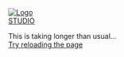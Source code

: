 
<!DOCTYPE html>
<html dir="ltr">
<head>
<meta http-equiv="Content-Type" content="text/html; charset=UTF-8">
<title>Code.org</title>
<!--[if !IE]><!--> 
<script type="text/javascript">window.NREUM||(NREUM={});NREUM.info={"beacon":"bam.nr-data.net","errorBeacon":"bam.nr-data.net","licenseKey":"10f957f1ae","applicationID":"3787364","transactionName":"IV8LTUAOWVwER0lcVBRVCWZBDkBCAlAVH0IKXxI=","queueTime":0,"applicationTime":45,"agent":""}</script>
<script type="text/javascript">(window.NREUM||(NREUM={})).loader_config={xpid:"UQYGVVBQGwAHXFZRAQU="};window.NREUM||(NREUM={}),__nr_require=function(t,e,n){function r(n){if(!e[n]){var o=e[n]={exports:{}};t[n][0].call(o.exports,function(e){var o=t[n][1][e];return r(o||e)},o,o.exports)}return e[n].exports}if("function"==typeof __nr_require)return __nr_require;for(var o=0;o<n.length;o++)r(n[o]);return r}({1:[function(t,e,n){function r(t){try{s.console&&console.log(t)}catch(e){}}var o,i=t("ee"),a=t(15),s={};try{o=localStorage.getItem("__nr_flags").split(","),console&&"function"==typeof console.log&&(s.console=!0,o.indexOf("dev")!==-1&&(s.dev=!0),o.indexOf("nr_dev")!==-1&&(s.nrDev=!0))}catch(c){}s.nrDev&&i.on("internal-error",function(t){r(t.stack)}),s.dev&&i.on("fn-err",function(t,e,n){r(n.stack)}),s.dev&&(r("NR AGENT IN DEVELOPMENT MODE"),r("flags: "+a(s,function(t,e){return t}).join(", ")))},{}],2:[function(t,e,n){function r(t,e,n,r,o){try{d?d-=1:i("err",[o||new UncaughtException(t,e,n)])}catch(s){try{i("ierr",[s,(new Date).getTime(),!0])}catch(c){}}return"function"==typeof f&&f.apply(this,a(arguments))}function UncaughtException(t,e,n){this.message=t||"Uncaught error with no additional information",this.sourceURL=e,this.line=n}function o(t){i("err",[t,(new Date).getTime()])}var i=t("handle"),a=t(16),s=t("ee"),c=t("loader"),f=window.onerror,u=!1,d=0;c.features.err=!0,t(1),window.onerror=r;try{throw new Error}catch(l){"stack"in l&&(t(8),t(7),"addEventListener"in window&&t(5),c.xhrWrappable&&t(9),u=!0)}s.on("fn-start",function(t,e,n){u&&(d+=1)}),s.on("fn-err",function(t,e,n){u&&(this.thrown=!0,o(n))}),s.on("fn-end",function(){u&&!this.thrown&&d>0&&(d-=1)}),s.on("internal-error",function(t){i("ierr",[t,(new Date).getTime(),!0])})},{}],3:[function(t,e,n){t("loader").features.ins=!0},{}],4:[function(t,e,n){function r(t){}if(window.performance&&window.performance.timing&&window.performance.getEntriesByType){var o=t("ee"),i=t("handle"),a=t(8),s=t(7),c="learResourceTimings",f="addEventListener",u="resourcetimingbufferfull",d="bstResource",l="resource",p="-start",h="-end",m="fn"+p,w="fn"+h,v="bstTimer",y="pushState";t("loader").features.stn=!0,t(6);var g=NREUM.o.EV;o.on(m,function(t,e){var n=t[0];n instanceof g&&(this.bstStart=Date.now())}),o.on(w,function(t,e){var n=t[0];n instanceof g&&i("bst",[n,e,this.bstStart,Date.now()])}),a.on(m,function(t,e,n){this.bstStart=Date.now(),this.bstType=n}),a.on(w,function(t,e){i(v,[e,this.bstStart,Date.now(),this.bstType])}),s.on(m,function(){this.bstStart=Date.now()}),s.on(w,function(t,e){i(v,[e,this.bstStart,Date.now(),"requestAnimationFrame"])}),o.on(y+p,function(t){this.time=Date.now(),this.startPath=location.pathname+location.hash}),o.on(y+h,function(t){i("bstHist",[location.pathname+location.hash,this.startPath,this.time])}),f in window.performance&&(window.performance["c"+c]?window.performance[f](u,function(t){i(d,[window.performance.getEntriesByType(l)]),window.performance["c"+c]()},!1):window.performance[f]("webkit"+u,function(t){i(d,[window.performance.getEntriesByType(l)]),window.performance["webkitC"+c]()},!1)),document[f]("scroll",r,!1),document[f]("keypress",r,!1),document[f]("click",r,!1)}},{}],5:[function(t,e,n){function r(t){for(var e=t;e&&!e.hasOwnProperty(u);)e=Object.getPrototypeOf(e);e&&o(e)}function o(t){s.inPlace(t,[u,d],"-",i)}function i(t,e){return t[1]}var a=t("ee").get("events"),s=t(17)(a),c=t("gos"),f=XMLHttpRequest,u="addEventListener",d="removeEventListener";e.exports=a,"getPrototypeOf"in Object?(r(document),r(window),r(f.prototype)):f.prototype.hasOwnProperty(u)&&(o(window),o(f.prototype)),a.on(u+"-start",function(t,e){if(t[1]){var n=t[1];if("function"==typeof n){var r=c(n,"nr@wrapped",function(){return s(n,"fn-",null,n.name||"anonymous")});this.wrapped=t[1]=r}else"function"==typeof n.handleEvent&&s.inPlace(n,["handleEvent"],"fn-")}}),a.on(d+"-start",function(t){var e=this.wrapped;e&&(t[1]=e)})},{}],6:[function(t,e,n){var r=t("ee").get("history"),o=t(17)(r);e.exports=r,o.inPlace(window.history,["pushState","replaceState"],"-")},{}],7:[function(t,e,n){var r=t("ee").get("raf"),o=t(17)(r),i="equestAnimationFrame";e.exports=r,o.inPlace(window,["r"+i,"mozR"+i,"webkitR"+i,"msR"+i],"raf-"),r.on("raf-start",function(t){t[0]=o(t[0],"fn-")})},{}],8:[function(t,e,n){function r(t,e,n){t[0]=a(t[0],"fn-",null,n)}function o(t,e,n){this.method=n,this.timerDuration="number"==typeof t[1]?t[1]:0,t[0]=a(t[0],"fn-",this,n)}var i=t("ee").get("timer"),a=t(17)(i),s="setTimeout",c="setInterval",f="clearTimeout",u="-start",d="-";e.exports=i,a.inPlace(window,[s,"setImmediate"],s+d),a.inPlace(window,[c],c+d),a.inPlace(window,[f,"clearImmediate"],f+d),i.on(c+u,r),i.on(s+u,o)},{}],9:[function(t,e,n){function r(t,e){d.inPlace(e,["onreadystatechange"],"fn-",s)}function o(){var t=this,e=u.context(t);t.readyState>3&&!e.resolved&&(e.resolved=!0,u.emit("xhr-resolved",[],t)),d.inPlace(t,w,"fn-",s)}function i(t){v.push(t),h&&(g=-g,b.data=g)}function a(){for(var t=0;t<v.length;t++)r([],v[t]);v.length&&(v=[])}function s(t,e){return e}function c(t,e){for(var n in t)e[n]=t[n];return e}t(5);var f=t("ee"),u=f.get("xhr"),d=t(17)(u),l=NREUM.o,p=l.XHR,h=l.MO,m="readystatechange",w=["onload","onerror","onabort","onloadstart","onloadend","onprogress","ontimeout"],v=[];e.exports=u;var y=window.XMLHttpRequest=function(t){var e=new p(t);try{u.emit("new-xhr",[e],e),e.addEventListener(m,o,!1)}catch(n){try{u.emit("internal-error",[n])}catch(r){}}return e};if(c(p,y),y.prototype=p.prototype,d.inPlace(y.prototype,["open","send"],"-xhr-",s),u.on("send-xhr-start",function(t,e){r(t,e),i(e)}),u.on("open-xhr-start",r),h){var g=1,b=document.createTextNode(g);new h(a).observe(b,{characterData:!0})}else f.on("fn-end",function(t){t[0]&&t[0].type===m||a()})},{}],10:[function(t,e,n){function r(t){var e=this.params,n=this.metrics;if(!this.ended){this.ended=!0;for(var r=0;r<d;r++)t.removeEventListener(u[r],this.listener,!1);if(!e.aborted){if(n.duration=(new Date).getTime()-this.startTime,4===t.readyState){e.status=t.status;var i=o(t,this.lastSize);if(i&&(n.rxSize=i),this.sameOrigin){var a=t.getResponseHeader("X-NewRelic-App-Data");a&&(e.cat=a.split(", ").pop())}}else e.status=0;n.cbTime=this.cbTime,f.emit("xhr-done",[t],t),s("xhr",[e,n,this.startTime])}}}function o(t,e){var n=t.responseType;if("json"===n&&null!==e)return e;var r="arraybuffer"===n||"blob"===n||"json"===n?t.response:t.responseText;return h(r)}function i(t,e){var n=c(e),r=t.params;r.host=n.hostname+":"+n.port,r.pathname=n.pathname,t.sameOrigin=n.sameOrigin}var a=t("loader");if(a.xhrWrappable){var s=t("handle"),c=t(11),f=t("ee"),u=["load","error","abort","timeout"],d=u.length,l=t("id"),p=t(14),h=t(13),m=window.XMLHttpRequest;a.features.xhr=!0,t(9),f.on("new-xhr",function(t){var e=this;e.totalCbs=0,e.called=0,e.cbTime=0,e.end=r,e.ended=!1,e.xhrGuids={},e.lastSize=null,p&&(p>34||p<10)||window.opera||t.addEventListener("progress",function(t){e.lastSize=t.loaded},!1)}),f.on("open-xhr-start",function(t){this.params={method:t[0]},i(this,t[1]),this.metrics={}}),f.on("open-xhr-end",function(t,e){"loader_config"in NREUM&&"xpid"in NREUM.loader_config&&this.sameOrigin&&e.setRequestHeader("X-NewRelic-ID",NREUM.loader_config.xpid)}),f.on("send-xhr-start",function(t,e){var n=this.metrics,r=t[0],o=this;if(n&&r){var i=h(r);i&&(n.txSize=i)}this.startTime=(new Date).getTime(),this.listener=function(t){try{"abort"===t.type&&(o.params.aborted=!0),("load"!==t.type||o.called===o.totalCbs&&(o.onloadCalled||"function"!=typeof e.onload))&&o.end(e)}catch(n){try{f.emit("internal-error",[n])}catch(r){}}};for(var a=0;a<d;a++)e.addEventListener(u[a],this.listener,!1)}),f.on("xhr-cb-time",function(t,e,n){this.cbTime+=t,e?this.onloadCalled=!0:this.called+=1,this.called!==this.totalCbs||!this.onloadCalled&&"function"==typeof n.onload||this.end(n)}),f.on("xhr-load-added",function(t,e){var n=""+l(t)+!!e;this.xhrGuids&&!this.xhrGuids[n]&&(this.xhrGuids[n]=!0,this.totalCbs+=1)}),f.on("xhr-load-removed",function(t,e){var n=""+l(t)+!!e;this.xhrGuids&&this.xhrGuids[n]&&(delete this.xhrGuids[n],this.totalCbs-=1)}),f.on("addEventListener-end",function(t,e){e instanceof m&&"load"===t[0]&&f.emit("xhr-load-added",[t[1],t[2]],e)}),f.on("removeEventListener-end",function(t,e){e instanceof m&&"load"===t[0]&&f.emit("xhr-load-removed",[t[1],t[2]],e)}),f.on("fn-start",function(t,e,n){e instanceof m&&("onload"===n&&(this.onload=!0),("load"===(t[0]&&t[0].type)||this.onload)&&(this.xhrCbStart=(new Date).getTime()))}),f.on("fn-end",function(t,e){this.xhrCbStart&&f.emit("xhr-cb-time",[(new Date).getTime()-this.xhrCbStart,this.onload,e],e)})}},{}],11:[function(t,e,n){e.exports=function(t){var e=document.createElement("a"),n=window.location,r={};e.href=t,r.port=e.port;var o=e.href.split("://");!r.port&&o[1]&&(r.port=o[1].split("/")[0].split("@").pop().split(":")[1]),r.port&&"0"!==r.port||(r.port="https"===o[0]?"443":"80"),r.hostname=e.hostname||n.hostname,r.pathname=e.pathname,r.protocol=o[0],"/"!==r.pathname.charAt(0)&&(r.pathname="/"+r.pathname);var i=!e.protocol||":"===e.protocol||e.protocol===n.protocol,a=e.hostname===document.domain&&e.port===n.port;return r.sameOrigin=i&&(!e.hostname||a),r}},{}],12:[function(t,e,n){function r(){}function o(t,e,n){return function(){return i(t,[(new Date).getTime()].concat(s(arguments)),e?null:this,n),e?void 0:this}}var i=t("handle"),a=t(15),s=t(16),c=t("ee").get("tracer"),f=NREUM;"undefined"==typeof window.newrelic&&(newrelic=f);var u=["setPageViewName","setCustomAttribute","finished","addToTrace","inlineHit"],d="api-",l=d+"ixn-";a(u,function(t,e){f[e]=o(d+e,!0,"api")}),f.addPageAction=o(d+"addPageAction",!0),e.exports=newrelic,f.interaction=function(){return(new r).get()};var p=r.prototype={createTracer:function(t,e){var n={},r=this,o="function"==typeof e;return i(l+"tracer",[Date.now(),t,n],r),function(){if(c.emit((o?"":"no-")+"fn-start",[Date.now(),r,o],n),o)try{return e.apply(this,arguments)}finally{c.emit("fn-end",[Date.now()],n)}}}};a("setName,setAttribute,save,ignore,onEnd,getContext,end,get".split(","),function(t,e){p[e]=o(l+e)}),newrelic.noticeError=function(t){"string"==typeof t&&(t=new Error(t)),i("err",[t,(new Date).getTime()])}},{}],13:[function(t,e,n){e.exports=function(t){if("string"==typeof t&&t.length)return t.length;if("object"==typeof t){if("undefined"!=typeof ArrayBuffer&&t instanceof ArrayBuffer&&t.byteLength)return t.byteLength;if("undefined"!=typeof Blob&&t instanceof Blob&&t.size)return t.size;if(!("undefined"!=typeof FormData&&t instanceof FormData))try{return JSON.stringify(t).length}catch(e){return}}}},{}],14:[function(t,e,n){var r=0,o=navigator.userAgent.match(/Firefox[\/\s](\d+\.\d+)/);o&&(r=+o[1]),e.exports=r},{}],15:[function(t,e,n){function r(t,e){var n=[],r="",i=0;for(r in t)o.call(t,r)&&(n[i]=e(r,t[r]),i+=1);return n}var o=Object.prototype.hasOwnProperty;e.exports=r},{}],16:[function(t,e,n){function r(t,e,n){e||(e=0),"undefined"==typeof n&&(n=t?t.length:0);for(var r=-1,o=n-e||0,i=Array(o<0?0:o);++r<o;)i[r]=t[e+r];return i}e.exports=r},{}],17:[function(t,e,n){function r(t){return!(t&&"function"==typeof t&&t.apply&&!t[a])}var o=t("ee"),i=t(16),a="nr@original",s=Object.prototype.hasOwnProperty,c=!1;e.exports=function(t){function e(t,e,n,o){function nrWrapper(){var r,a,s,c;try{a=this,r=i(arguments),s="function"==typeof n?n(r,a):n||{}}catch(u){d([u,"",[r,a,o],s])}f(e+"start",[r,a,o],s);try{return c=t.apply(a,r)}catch(l){throw f(e+"err",[r,a,l],s),l}finally{f(e+"end",[r,a,c],s)}}return r(t)?t:(e||(e=""),nrWrapper[a]=t,u(t,nrWrapper),nrWrapper)}function n(t,n,o,i){o||(o="");var a,s,c,f="-"===o.charAt(0);for(c=0;c<n.length;c++)s=n[c],a=t[s],r(a)||(t[s]=e(a,f?s+o:o,i,s))}function f(e,n,r){if(!c){c=!0;try{t.emit(e,n,r)}catch(o){d([o,e,n,r])}c=!1}}function u(t,e){if(Object.defineProperty&&Object.keys)try{var n=Object.keys(t);return n.forEach(function(n){Object.defineProperty(e,n,{get:function(){return t[n]},set:function(e){return t[n]=e,e}})}),e}catch(r){d([r])}for(var o in t)s.call(t,o)&&(e[o]=t[o]);return e}function d(e){try{t.emit("internal-error",e)}catch(n){}}return t||(t=o),e.inPlace=n,e.flag=a,e}},{}],ee:[function(t,e,n){function r(){}function o(t){function e(t){return t&&t instanceof r?t:t?s(t,a,i):i()}function n(n,r,o){t&&t(n,r,o);for(var i=e(o),a=l(n),s=a.length,c=0;c<s;c++)a[c].apply(i,r);var u=f[w[n]];return u&&u.push([v,n,r,i]),i}function d(t,e){m[t]=l(t).concat(e)}function l(t){return m[t]||[]}function p(t){return u[t]=u[t]||o(n)}function h(t,e){c(t,function(t,n){e=e||"feature",w[n]=e,e in f||(f[e]=[])})}var m={},w={},v={on:d,emit:n,get:p,listeners:l,context:e,buffer:h};return v}function i(){return new r}var a="nr@context",s=t("gos"),c=t(15),f={},u={},d=e.exports=o();d.backlog=f},{}],gos:[function(t,e,n){function r(t,e,n){if(o.call(t,e))return t[e];var r=n();if(Object.defineProperty&&Object.keys)try{return Object.defineProperty(t,e,{value:r,writable:!0,enumerable:!1}),r}catch(i){}return t[e]=r,r}var o=Object.prototype.hasOwnProperty;e.exports=r},{}],handle:[function(t,e,n){function r(t,e,n,r){o.buffer([t],r),o.emit(t,e,n)}var o=t("ee").get("handle");e.exports=r,r.ee=o},{}],id:[function(t,e,n){function r(t){var e=typeof t;return!t||"object"!==e&&"function"!==e?-1:t===window?0:a(t,i,function(){return o++})}var o=1,i="nr@id",a=t("gos");e.exports=r},{}],loader:[function(t,e,n){function r(){if(!g++){var t=y.info=NREUM.info,e=u.getElementsByTagName("script")[0];if(t&&t.licenseKey&&t.applicationID&&e){c(w,function(e,n){t[e]||(t[e]=n)});var n="https"===m.split(":")[0]||t.sslForHttp;y.proto=n?"https://":"http://",s("mark",["onload",a()],null,"api");var r=u.createElement("script");r.src=y.proto+t.agent,e.parentNode.insertBefore(r,e)}}}function o(){"complete"===u.readyState&&i()}function i(){s("mark",["domContent",a()],null,"api")}function a(){return(new Date).getTime()}var s=t("handle"),c=t(15),f=window,u=f.document,d="addEventListener",l="attachEvent",p=f.XMLHttpRequest,h=p&&p.prototype;NREUM.o={ST:setTimeout,CT:clearTimeout,XHR:p,REQ:f.Request,EV:f.Event,PR:f.Promise,MO:f.MutationObserver},t(12);var m=""+location,w={beacon:"bam.nr-data.net",errorBeacon:"bam.nr-data.net",agent:"js-agent.newrelic.com/nr-963.min.js"},v=p&&h&&h[d]&&!/CriOS/.test(navigator.userAgent),y=e.exports={offset:a(),origin:m,features:{},xhrWrappable:v};u[d]?(u[d]("DOMContentLoaded",i,!1),f[d]("load",r,!1)):(u[l]("onreadystatechange",o),f[l]("onload",r)),s("mark",["firstbyte",a()],null,"api");var g=0},{}]},{},["loader",2,10,4,3]);</script> <!--<![endif]-->
<meta name="viewport" content="minimal-ui">
<!--[if IE 9]>
<meta content='IE=Edge' http-equiv='X-UA-Compatible'><!--[if !IE]><!--> 
<script type="text/javascript">window.NREUM||(NREUM={});NREUM.info={"beacon":"bam.nr-data.net","errorBeacon":"bam.nr-data.net","licenseKey":"10f957f1ae","applicationID":"3787364","transactionName":"IV8LTUAOWVwER0lcVBRVCWZBDkBCAlAVH0IKXxI=","queueTime":0,"applicationTime":45,"agent":""}</script>
<script type="text/javascript">(window.NREUM||(NREUM={})).loader_config={xpid:"UQYGVVBQGwAHXFZRAQU="};window.NREUM||(NREUM={}),__nr_require=function(t,e,n){function r(n){if(!e[n]){var o=e[n]={exports:{}};t[n][0].call(o.exports,function(e){var o=t[n][1][e];return r(o||e)},o,o.exports)}return e[n].exports}if("function"==typeof __nr_require)return __nr_require;for(var o=0;o<n.length;o++)r(n[o]);return r}({1:[function(t,e,n){function r(t){try{s.console&&console.log(t)}catch(e){}}var o,i=t("ee"),a=t(15),s={};try{o=localStorage.getItem("__nr_flags").split(","),console&&"function"==typeof console.log&&(s.console=!0,o.indexOf("dev")!==-1&&(s.dev=!0),o.indexOf("nr_dev")!==-1&&(s.nrDev=!0))}catch(c){}s.nrDev&&i.on("internal-error",function(t){r(t.stack)}),s.dev&&i.on("fn-err",function(t,e,n){r(n.stack)}),s.dev&&(r("NR AGENT IN DEVELOPMENT MODE"),r("flags: "+a(s,function(t,e){return t}).join(", ")))},{}],2:[function(t,e,n){function r(t,e,n,r,o){try{d?d-=1:i("err",[o||new UncaughtException(t,e,n)])}catch(s){try{i("ierr",[s,(new Date).getTime(),!0])}catch(c){}}return"function"==typeof f&&f.apply(this,a(arguments))}function UncaughtException(t,e,n){this.message=t||"Uncaught error with no additional information",this.sourceURL=e,this.line=n}function o(t){i("err",[t,(new Date).getTime()])}var i=t("handle"),a=t(16),s=t("ee"),c=t("loader"),f=window.onerror,u=!1,d=0;c.features.err=!0,t(1),window.onerror=r;try{throw new Error}catch(l){"stack"in l&&(t(8),t(7),"addEventListener"in window&&t(5),c.xhrWrappable&&t(9),u=!0)}s.on("fn-start",function(t,e,n){u&&(d+=1)}),s.on("fn-err",function(t,e,n){u&&(this.thrown=!0,o(n))}),s.on("fn-end",function(){u&&!this.thrown&&d>0&&(d-=1)}),s.on("internal-error",function(t){i("ierr",[t,(new Date).getTime(),!0])})},{}],3:[function(t,e,n){t("loader").features.ins=!0},{}],4:[function(t,e,n){function r(t){}if(window.performance&&window.performance.timing&&window.performance.getEntriesByType){var o=t("ee"),i=t("handle"),a=t(8),s=t(7),c="learResourceTimings",f="addEventListener",u="resourcetimingbufferfull",d="bstResource",l="resource",p="-start",h="-end",m="fn"+p,w="fn"+h,v="bstTimer",y="pushState";t("loader").features.stn=!0,t(6);var g=NREUM.o.EV;o.on(m,function(t,e){var n=t[0];n instanceof g&&(this.bstStart=Date.now())}),o.on(w,function(t,e){var n=t[0];n instanceof g&&i("bst",[n,e,this.bstStart,Date.now()])}),a.on(m,function(t,e,n){this.bstStart=Date.now(),this.bstType=n}),a.on(w,function(t,e){i(v,[e,this.bstStart,Date.now(),this.bstType])}),s.on(m,function(){this.bstStart=Date.now()}),s.on(w,function(t,e){i(v,[e,this.bstStart,Date.now(),"requestAnimationFrame"])}),o.on(y+p,function(t){this.time=Date.now(),this.startPath=location.pathname+location.hash}),o.on(y+h,function(t){i("bstHist",[location.pathname+location.hash,this.startPath,this.time])}),f in window.performance&&(window.performance["c"+c]?window.performance[f](u,function(t){i(d,[window.performance.getEntriesByType(l)]),window.performance["c"+c]()},!1):window.performance[f]("webkit"+u,function(t){i(d,[window.performance.getEntriesByType(l)]),window.performance["webkitC"+c]()},!1)),document[f]("scroll",r,!1),document[f]("keypress",r,!1),document[f]("click",r,!1)}},{}],5:[function(t,e,n){function r(t){for(var e=t;e&&!e.hasOwnProperty(u);)e=Object.getPrototypeOf(e);e&&o(e)}function o(t){s.inPlace(t,[u,d],"-",i)}function i(t,e){return t[1]}var a=t("ee").get("events"),s=t(17)(a),c=t("gos"),f=XMLHttpRequest,u="addEventListener",d="removeEventListener";e.exports=a,"getPrototypeOf"in Object?(r(document),r(window),r(f.prototype)):f.prototype.hasOwnProperty(u)&&(o(window),o(f.prototype)),a.on(u+"-start",function(t,e){if(t[1]){var n=t[1];if("function"==typeof n){var r=c(n,"nr@wrapped",function(){return s(n,"fn-",null,n.name||"anonymous")});this.wrapped=t[1]=r}else"function"==typeof n.handleEvent&&s.inPlace(n,["handleEvent"],"fn-")}}),a.on(d+"-start",function(t){var e=this.wrapped;e&&(t[1]=e)})},{}],6:[function(t,e,n){var r=t("ee").get("history"),o=t(17)(r);e.exports=r,o.inPlace(window.history,["pushState","replaceState"],"-")},{}],7:[function(t,e,n){var r=t("ee").get("raf"),o=t(17)(r),i="equestAnimationFrame";e.exports=r,o.inPlace(window,["r"+i,"mozR"+i,"webkitR"+i,"msR"+i],"raf-"),r.on("raf-start",function(t){t[0]=o(t[0],"fn-")})},{}],8:[function(t,e,n){function r(t,e,n){t[0]=a(t[0],"fn-",null,n)}function o(t,e,n){this.method=n,this.timerDuration="number"==typeof t[1]?t[1]:0,t[0]=a(t[0],"fn-",this,n)}var i=t("ee").get("timer"),a=t(17)(i),s="setTimeout",c="setInterval",f="clearTimeout",u="-start",d="-";e.exports=i,a.inPlace(window,[s,"setImmediate"],s+d),a.inPlace(window,[c],c+d),a.inPlace(window,[f,"clearImmediate"],f+d),i.on(c+u,r),i.on(s+u,o)},{}],9:[function(t,e,n){function r(t,e){d.inPlace(e,["onreadystatechange"],"fn-",s)}function o(){var t=this,e=u.context(t);t.readyState>3&&!e.resolved&&(e.resolved=!0,u.emit("xhr-resolved",[],t)),d.inPlace(t,w,"fn-",s)}function i(t){v.push(t),h&&(g=-g,b.data=g)}function a(){for(var t=0;t<v.length;t++)r([],v[t]);v.length&&(v=[])}function s(t,e){return e}function c(t,e){for(var n in t)e[n]=t[n];return e}t(5);var f=t("ee"),u=f.get("xhr"),d=t(17)(u),l=NREUM.o,p=l.XHR,h=l.MO,m="readystatechange",w=["onload","onerror","onabort","onloadstart","onloadend","onprogress","ontimeout"],v=[];e.exports=u;var y=window.XMLHttpRequest=function(t){var e=new p(t);try{u.emit("new-xhr",[e],e),e.addEventListener(m,o,!1)}catch(n){try{u.emit("internal-error",[n])}catch(r){}}return e};if(c(p,y),y.prototype=p.prototype,d.inPlace(y.prototype,["open","send"],"-xhr-",s),u.on("send-xhr-start",function(t,e){r(t,e),i(e)}),u.on("open-xhr-start",r),h){var g=1,b=document.createTextNode(g);new h(a).observe(b,{characterData:!0})}else f.on("fn-end",function(t){t[0]&&t[0].type===m||a()})},{}],10:[function(t,e,n){function r(t){var e=this.params,n=this.metrics;if(!this.ended){this.ended=!0;for(var r=0;r<d;r++)t.removeEventListener(u[r],this.listener,!1);if(!e.aborted){if(n.duration=(new Date).getTime()-this.startTime,4===t.readyState){e.status=t.status;var i=o(t,this.lastSize);if(i&&(n.rxSize=i),this.sameOrigin){var a=t.getResponseHeader("X-NewRelic-App-Data");a&&(e.cat=a.split(", ").pop())}}else e.status=0;n.cbTime=this.cbTime,f.emit("xhr-done",[t],t),s("xhr",[e,n,this.startTime])}}}function o(t,e){var n=t.responseType;if("json"===n&&null!==e)return e;var r="arraybuffer"===n||"blob"===n||"json"===n?t.response:t.responseText;return h(r)}function i(t,e){var n=c(e),r=t.params;r.host=n.hostname+":"+n.port,r.pathname=n.pathname,t.sameOrigin=n.sameOrigin}var a=t("loader");if(a.xhrWrappable){var s=t("handle"),c=t(11),f=t("ee"),u=["load","error","abort","timeout"],d=u.length,l=t("id"),p=t(14),h=t(13),m=window.XMLHttpRequest;a.features.xhr=!0,t(9),f.on("new-xhr",function(t){var e=this;e.totalCbs=0,e.called=0,e.cbTime=0,e.end=r,e.ended=!1,e.xhrGuids={},e.lastSize=null,p&&(p>34||p<10)||window.opera||t.addEventListener("progress",function(t){e.lastSize=t.loaded},!1)}),f.on("open-xhr-start",function(t){this.params={method:t[0]},i(this,t[1]),this.metrics={}}),f.on("open-xhr-end",function(t,e){"loader_config"in NREUM&&"xpid"in NREUM.loader_config&&this.sameOrigin&&e.setRequestHeader("X-NewRelic-ID",NREUM.loader_config.xpid)}),f.on("send-xhr-start",function(t,e){var n=this.metrics,r=t[0],o=this;if(n&&r){var i=h(r);i&&(n.txSize=i)}this.startTime=(new Date).getTime(),this.listener=function(t){try{"abort"===t.type&&(o.params.aborted=!0),("load"!==t.type||o.called===o.totalCbs&&(o.onloadCalled||"function"!=typeof e.onload))&&o.end(e)}catch(n){try{f.emit("internal-error",[n])}catch(r){}}};for(var a=0;a<d;a++)e.addEventListener(u[a],this.listener,!1)}),f.on("xhr-cb-time",function(t,e,n){this.cbTime+=t,e?this.onloadCalled=!0:this.called+=1,this.called!==this.totalCbs||!this.onloadCalled&&"function"==typeof n.onload||this.end(n)}),f.on("xhr-load-added",function(t,e){var n=""+l(t)+!!e;this.xhrGuids&&!this.xhrGuids[n]&&(this.xhrGuids[n]=!0,this.totalCbs+=1)}),f.on("xhr-load-removed",function(t,e){var n=""+l(t)+!!e;this.xhrGuids&&this.xhrGuids[n]&&(delete this.xhrGuids[n],this.totalCbs-=1)}),f.on("addEventListener-end",function(t,e){e instanceof m&&"load"===t[0]&&f.emit("xhr-load-added",[t[1],t[2]],e)}),f.on("removeEventListener-end",function(t,e){e instanceof m&&"load"===t[0]&&f.emit("xhr-load-removed",[t[1],t[2]],e)}),f.on("fn-start",function(t,e,n){e instanceof m&&("onload"===n&&(this.onload=!0),("load"===(t[0]&&t[0].type)||this.onload)&&(this.xhrCbStart=(new Date).getTime()))}),f.on("fn-end",function(t,e){this.xhrCbStart&&f.emit("xhr-cb-time",[(new Date).getTime()-this.xhrCbStart,this.onload,e],e)})}},{}],11:[function(t,e,n){e.exports=function(t){var e=document.createElement("a"),n=window.location,r={};e.href=t,r.port=e.port;var o=e.href.split("://");!r.port&&o[1]&&(r.port=o[1].split("/")[0].split("@").pop().split(":")[1]),r.port&&"0"!==r.port||(r.port="https"===o[0]?"443":"80"),r.hostname=e.hostname||n.hostname,r.pathname=e.pathname,r.protocol=o[0],"/"!==r.pathname.charAt(0)&&(r.pathname="/"+r.pathname);var i=!e.protocol||":"===e.protocol||e.protocol===n.protocol,a=e.hostname===document.domain&&e.port===n.port;return r.sameOrigin=i&&(!e.hostname||a),r}},{}],12:[function(t,e,n){function r(){}function o(t,e,n){return function(){return i(t,[(new Date).getTime()].concat(s(arguments)),e?null:this,n),e?void 0:this}}var i=t("handle"),a=t(15),s=t(16),c=t("ee").get("tracer"),f=NREUM;"undefined"==typeof window.newrelic&&(newrelic=f);var u=["setPageViewName","setCustomAttribute","finished","addToTrace","inlineHit"],d="api-",l=d+"ixn-";a(u,function(t,e){f[e]=o(d+e,!0,"api")}),f.addPageAction=o(d+"addPageAction",!0),e.exports=newrelic,f.interaction=function(){return(new r).get()};var p=r.prototype={createTracer:function(t,e){var n={},r=this,o="function"==typeof e;return i(l+"tracer",[Date.now(),t,n],r),function(){if(c.emit((o?"":"no-")+"fn-start",[Date.now(),r,o],n),o)try{return e.apply(this,arguments)}finally{c.emit("fn-end",[Date.now()],n)}}}};a("setName,setAttribute,save,ignore,onEnd,getContext,end,get".split(","),function(t,e){p[e]=o(l+e)}),newrelic.noticeError=function(t){"string"==typeof t&&(t=new Error(t)),i("err",[t,(new Date).getTime()])}},{}],13:[function(t,e,n){e.exports=function(t){if("string"==typeof t&&t.length)return t.length;if("object"==typeof t){if("undefined"!=typeof ArrayBuffer&&t instanceof ArrayBuffer&&t.byteLength)return t.byteLength;if("undefined"!=typeof Blob&&t instanceof Blob&&t.size)return t.size;if(!("undefined"!=typeof FormData&&t instanceof FormData))try{return JSON.stringify(t).length}catch(e){return}}}},{}],14:[function(t,e,n){var r=0,o=navigator.userAgent.match(/Firefox[\/\s](\d+\.\d+)/);o&&(r=+o[1]),e.exports=r},{}],15:[function(t,e,n){function r(t,e){var n=[],r="",i=0;for(r in t)o.call(t,r)&&(n[i]=e(r,t[r]),i+=1);return n}var o=Object.prototype.hasOwnProperty;e.exports=r},{}],16:[function(t,e,n){function r(t,e,n){e||(e=0),"undefined"==typeof n&&(n=t?t.length:0);for(var r=-1,o=n-e||0,i=Array(o<0?0:o);++r<o;)i[r]=t[e+r];return i}e.exports=r},{}],17:[function(t,e,n){function r(t){return!(t&&"function"==typeof t&&t.apply&&!t[a])}var o=t("ee"),i=t(16),a="nr@original",s=Object.prototype.hasOwnProperty,c=!1;e.exports=function(t){function e(t,e,n,o){function nrWrapper(){var r,a,s,c;try{a=this,r=i(arguments),s="function"==typeof n?n(r,a):n||{}}catch(u){d([u,"",[r,a,o],s])}f(e+"start",[r,a,o],s);try{return c=t.apply(a,r)}catch(l){throw f(e+"err",[r,a,l],s),l}finally{f(e+"end",[r,a,c],s)}}return r(t)?t:(e||(e=""),nrWrapper[a]=t,u(t,nrWrapper),nrWrapper)}function n(t,n,o,i){o||(o="");var a,s,c,f="-"===o.charAt(0);for(c=0;c<n.length;c++)s=n[c],a=t[s],r(a)||(t[s]=e(a,f?s+o:o,i,s))}function f(e,n,r){if(!c){c=!0;try{t.emit(e,n,r)}catch(o){d([o,e,n,r])}c=!1}}function u(t,e){if(Object.defineProperty&&Object.keys)try{var n=Object.keys(t);return n.forEach(function(n){Object.defineProperty(e,n,{get:function(){return t[n]},set:function(e){return t[n]=e,e}})}),e}catch(r){d([r])}for(var o in t)s.call(t,o)&&(e[o]=t[o]);return e}function d(e){try{t.emit("internal-error",e)}catch(n){}}return t||(t=o),e.inPlace=n,e.flag=a,e}},{}],ee:[function(t,e,n){function r(){}function o(t){function e(t){return t&&t instanceof r?t:t?s(t,a,i):i()}function n(n,r,o){t&&t(n,r,o);for(var i=e(o),a=l(n),s=a.length,c=0;c<s;c++)a[c].apply(i,r);var u=f[w[n]];return u&&u.push([v,n,r,i]),i}function d(t,e){m[t]=l(t).concat(e)}function l(t){return m[t]||[]}function p(t){return u[t]=u[t]||o(n)}function h(t,e){c(t,function(t,n){e=e||"feature",w[n]=e,e in f||(f[e]=[])})}var m={},w={},v={on:d,emit:n,get:p,listeners:l,context:e,buffer:h};return v}function i(){return new r}var a="nr@context",s=t("gos"),c=t(15),f={},u={},d=e.exports=o();d.backlog=f},{}],gos:[function(t,e,n){function r(t,e,n){if(o.call(t,e))return t[e];var r=n();if(Object.defineProperty&&Object.keys)try{return Object.defineProperty(t,e,{value:r,writable:!0,enumerable:!1}),r}catch(i){}return t[e]=r,r}var o=Object.prototype.hasOwnProperty;e.exports=r},{}],handle:[function(t,e,n){function r(t,e,n,r){o.buffer([t],r),o.emit(t,e,n)}var o=t("ee").get("handle");e.exports=r,r.ee=o},{}],id:[function(t,e,n){function r(t){var e=typeof t;return!t||"object"!==e&&"function"!==e?-1:t===window?0:a(t,i,function(){return o++})}var o=1,i="nr@id",a=t("gos");e.exports=r},{}],loader:[function(t,e,n){function r(){if(!g++){var t=y.info=NREUM.info,e=u.getElementsByTagName("script")[0];if(t&&t.licenseKey&&t.applicationID&&e){c(w,function(e,n){t[e]||(t[e]=n)});var n="https"===m.split(":")[0]||t.sslForHttp;y.proto=n?"https://":"http://",s("mark",["onload",a()],null,"api");var r=u.createElement("script");r.src=y.proto+t.agent,e.parentNode.insertBefore(r,e)}}}function o(){"complete"===u.readyState&&i()}function i(){s("mark",["domContent",a()],null,"api")}function a(){return(new Date).getTime()}var s=t("handle"),c=t(15),f=window,u=f.document,d="addEventListener",l="attachEvent",p=f.XMLHttpRequest,h=p&&p.prototype;NREUM.o={ST:setTimeout,CT:clearTimeout,XHR:p,REQ:f.Request,EV:f.Event,PR:f.Promise,MO:f.MutationObserver},t(12);var m=""+location,w={beacon:"bam.nr-data.net",errorBeacon:"bam.nr-data.net",agent:"js-agent.newrelic.com/nr-963.min.js"},v=p&&h&&h[d]&&!/CriOS/.test(navigator.userAgent),y=e.exports={offset:a(),origin:m,features:{},xhrWrappable:v};u[d]?(u[d]("DOMContentLoaded",i,!1),f[d]("load",r,!1)):(u[l]("onreadystatechange",o),f[l]("onload",r)),s("mark",["firstbyte",a()],null,"api");var g=0},{}]},{},["loader",2,10,4,3]);</script> <!--<![endif]-->

<link rel="stylesheet" media="all" href="/assets/application-be93d1acad6bd1137baec43d0065301f.css">
<script src="/assets/application-b67d125d7933653627f1b89830dc3a5d.js"></script>
<script src="/assets/js/code-studio-common-4fa25687cb8ded7e3e01351080c8354a.js"></script>
<script src="/assets/js/code-studio-e0729f69e9517ed82d92133db3fe7b5d.js"></script>
<meta name="csrf-param" content="authenticity_token">
<meta name="csrf-token" content="STe9Mq1GWT+TdxHAJ17YUYd6Fv+LObg3ujYsqIn9w1Uc5iu7TDel+rooV8K9EHN4juvM13hYqDSAS1RPIcHrfg==">

<meta property="fb:app_id" content="500177453358606">
<meta property="og:site_name" content="Code.org">
<meta property="og:type" content="article">
<meta property="article:publisher" content="https://www.facebook.com/Code.org">
<meta name="twitter:site" content="@codeorg">
<meta name="twitter:card" content="photo">
<meta property="og:title" content="Check out what I made">
<meta property="og:description" content="I wrote the code myself with Code.org">
<meta property="og:url" content="https://studio.code.org/c/244330524">
<meta property="og:image" content="https://d3p74s6bwmy6t9.cloudfront.net/183b0e4bbebb1fc1d44264c6fab2fb55=production/244330524.png">
<meta property="og:image:width" content="400">
<meta property="og:image:height" content="400">
<meta name="twitter:title" content="Check out what I made">
<meta name="twitter:description" content="I wrote the code myself with Code.org">
<meta name="twitter:url" content="https://studio.code.org/c/244330524">
<meta name="twitter:image" content="https://d3p74s6bwmy6t9.cloudfront.net/183b0e4bbebb1fc1d44264c6fab2fb55=production/244330524.png">
<meta name="twitter:image:width" content="400">
<meta name="twitter:image:height" content="400">
<meta name="mobile-web-app-capable" content="yes">
<meta name="apple-mobile-web-app-capable" content="yes">
<meta name="apple-mobile-web-app-status-bar-style" content="black-translucent">
<link rel="apple-touch-icon" href="https://studio.code.org/assets/logo_noalpha-1d432f6ba6a5b70e918b65c73cafeef6.png">

<script>
  // Google Analytics snippet (https://developers.google.com/analytics/devguides/collection/analyticsjs/)
  (function(i,s,o,g,r,a,m){i['GoogleAnalyticsObject']=r;i[r]=i[r]||function(){
  (i[r].q=i[r].q||[]).push(arguments)},i[r].l=1*new Date();a=s.createElement(o),
  m=s.getElementsByTagName(o)[0];a.async=1;a.src=g;m.parentNode.insertBefore(a,m)
  })(window,document,'script','//www.google-analytics.com/analytics.js','ga');
  
  ga('create', 'UA-37745279-1', 'auto', {"cookieDomain":"auto"});
  
  var dimensions = {"dimension5":"production"};
  if ('devicePixelRatio' in window) {
    dimensions["dimension6"] = window.devicePixelRatio.toString();
  }
  
  ga('set', dimensions);
  ga('send', 'pageview');
  function trackEvent(category, action, label, value) {
    ga('send', 'event', category, action, label, value);
  }
</script>

<script>
  window.dashboard = window.dashboard || {};
  (function () {
    // subset of the string table used in JS. not this only supports strings
    // that don't use params
    var strs = {
      less: "LESS",
      more: "MORE",
      beta: "beta",
      submit: "Submit",
      stage: "Stage",
      view_lesson_plan: "View Lesson Plan",
      activerecord: {
        attributes: {
          user: {
            email: "Email",
            age: "Age",
          }
        }
      },
      footer: {
        built_on_code_studio: "Built on Code Studio",
        report_abuse: "Report Abuse",
        try_hour_of_code: "Try an Hour of Code!",
        how_it_works: "How it works",
        copyright: "Copyright",
        tos: "Terms of Service",
        privacy: "Privacy Policy"
      },
      errors: {
        messages: {
          too_young: "This content has age restrictions in place and is not available for younger students",
        }
      },
      project: {
        share_title: "Share your project",
        share_copy_link: "Copy the link:",
        share_embed_description: "You can paste the embed code into an HTML page to display the project on a webpage.",
        share_u13_warning: "Ask your teacher before sharing. Only share with others in your school.",
        embed: "Embed",
        advanced_share: "Show advanced options",
        close: "Close",
        click_to_remix: "Click \"Remix\" to spin-off your own version!",
        remix: "Remix",
        share: "Share",
        rename: "Rename",
        save: "Save",
        my_projects: "My Projects",
        more: "More",
        delete: "Delete",
        new: "Create New",
        cancel: "Cancel",
        delete_confirm_title: "Are you sure you want to delete this project?",
        delete_confirm_text: "Deleting your project will permanently remove it from your My Projects list. Anyone you have shared the link to will no longer be able to view your project.",
        edit_project: "Edit Project",
        abuse: {
          tos: "This project has been reported for violating Code.org\'s <a href=\'http://code.org/tos\'>Terms of Service<\/a> and cannot be shared with others.",
          policy_violation: "This project contains information that cannot be shared with others. Please contact the app owner to fix the contents of their app.",
          contact_us: "If you believe this to be an error, please <a href=\'https://code.org/contact\'>contact us.<\/a>",
          go_to_code_studio: "Go to Code Studio",
          report_abuse_form: {
            intro: "If you have encountered offensive content, threats, cyberbullying, harassment, or an instance of copyright infringement for content you own while using apps built on Code Studio, please fill out the form below. We will take your report very seriously, investigate accordingly, and take appropriate action.",
            validation: {
              email: "Please provide an email address",
              age: "Please specify an age",
              abuse_type: "Please answer how this content violates the Terms of Service",
              abuse_detail: "Please provide details regarding the content you are reporting",
            },
            abusive_url: "URL of the content being reported",
            abuse_type: {
              question: "How does this content violate the %{link_start}Terms of Service%{link_end}?",
              harassment: "Threats, cyberbullying, harassement",
              offensive: "Offensive content",
              infringement: "Copyright Infringement",
              other: "Other",
            },
            detail: "Please provide as much detail as possible regarding the content you are reporting.",
            acknowledge: "By submitting this information, you acknowledge it will be handled in accordance with the terms of the %{link_start_privacy}Privacy Policy%{link_end} and the %{link_start_tos}Terms of Service%{link_end}.",
          }
        }
      },
      components: {
        icon_library: {
          search_placeholder: "Search for an icon...",
          no_icons_found: "No icons found",
        },
        playzone: {
          artist_description: "Draw cool pictures and designs with the Artist!",
          artist_title: "New Drawing",
          continue_button: "Go on to the next Stage",
          playlab_description: "Create a story or make a game with Play Lab!",
          playlab_title: "New App",
          primary_header: "Congratulations! You finished %{stageName}!",
          projects_description: "Revisit one of your existing projects.",
          projects_title: "Open a project",
          secondary_header: "Ask your teacher what to do next",
        }
      }
    };
  
    window.dashboard.i18n = {
      /**
       * Mimics dashboard's I18n.t, getting a string from the hierarchy
       * @param {string} selector Selector the desired string, i.e. "project.abuse.tos"
       * @param {object} params Set of key/value pairs where instances of %{key} in the
       *   string are replaced with value
       */
      t: function (selector, params) {
        var hierarchy = selector.split('.');
        var current = strs;
        hierarchy.forEach(function(item) {
          current = current[item];
          if (!current) {
            throw new Error('i18n failed to find string: ' + selector);
          }
        });
        if (typeof(current) !== 'string') {
          throw new Error('i18n not a leaf: ' + selector);
        }
  
        // Do param replacement
        Object.keys(params || {}).forEach(function (key) {
          current = current.replace(new RegExp('%{' + key + '}', 'g'), params[key]);
        });
        return current;
      }
    };
  })();
</script>

</head>
<body>
<div class="wrapper">
<div id="main-logo">
<a href="https://studio.code.org">
<div id="logo-container">
<img src="https://studio.code.org/assets/logo-ccf11c3d4358ed9d6442aec88c19c693.png" alt="Logo">
</div>
<div>STUDIO</div>
</a>
</div>

<div class="full_container">

<span id="fa-preload" style="font: 1px FontAwesome; position: absolute;"> </span>
<div id="codeApp">
<div class="loading"></div>
<div class="slow_load">
This is taking longer than usual...
<br>
<a href="javascript:%20location.reload();">Try reloading the page</a>
</div>
</div>
<script>
  //<![CDATA[
  var script_path = "";
  var appOptions = {"levelGameName":"StudioEC","skinId":"hoc2015","baseUrl":"/blockly/","app":"studio","droplet":true,"pretty":".min","level":{"skin":"hoc2015","videoKey":"starwars_congrats","levelId":"js_hoc2015_event_free","puzzle_number":1,"stage_total":1,"startBlocks":"setBackground(\"Starship\");\nsetMap(\"grid\");\nsetDroid(\"R2-D2\");\nsetDroidSpeed(\"normal\");\nplaySound(\"R2-D2random\");\nfunction whenUp() {\n  goUp();\n}\nfunction whenDown() {\n  goDown();\n}\nfunction whenLeft() {\n  goLeft();\n}\nfunction whenRight() {\n  goRight();\n}\naddCharacter(\"RebelPilot\");\naddCharacter(\"RebelPilot\");\naddCharacter(\"RebelPilot\");\naddCharacter(\"RebelPilot\");\nfunction whenGetRebelPilot() {\n  addPoints(100);\n  addCharacter(\"Stormtrooper\");\n  addCharacter(\"Stormtrooper\");\n  addCharacter(\"Stormtrooper\");\n}\nfunction whenGetStormtrooper() {\n  endGame(\"lose\");\n}\nfunction whenGetAllRebelPilots() {\n  endGame(\"win\");\n}\n","lastAttempt":null,"submittable":false},"showUnusedBlocks":true,"fullWidth":true,"noHeader":true,"noFooter":true,"codeStudioLogo":true,"hasI18n":true,"callouts":[],"postMilestone":true,"puzzleRatingsUrl":"/puzzle_ratings","authoredHintViewRequestsUrl":"/authored_hint_view_requests.json","serverLevelId":3931,"publicCaching":false,"hasContainedLevels":false,"hideSource":true,"share":true,"isLegacyShare":true,"isSignedIn":false,"pinWorkspaceToBottom":true,"hasVerticalScrollbars":true,"showExampleTestButtons":true,"rackEnv":"production","report":{"fallback_response":null,"callback":"https://studio.code.org/milestone/0/level/3931","sublevelCallback":null},"sendToPhone":true,"send_to_phone_url":"https://studio.code.org/sms/send","copyrightStrings":{"thank_you":"We%20thank%20our%20%3Ca%20href=%22https://code.org/about/donors%22%3Edonors%3C/a%3E,%20%3Ca%20href=%22https://code.org/about/partners%22%3Epartners%3C/a%3E,%20our%20%3Ca%20href=%22https://code.org/about/team%22%3Eextended%20team%3C/a%3E,%20our%20video%20cast,%20and%20our%20%3Ca%20href=%22https://code.org/about/advisors%22%3Eeducation%20advisors%3C/a%3E%20for%20their%20support%20in%20creating%20Code%20Studio.","help_from_html":"We especially want to recognize the engineers from Google, Microsoft, Facebook, Twitter, and many others who helped create these materials.","art_from_html":"Minecraft\u0026%238482;%20\u0026copy;%202016%20Microsoft.%20All%20Rights%20Reserved.%3Cbr%20/%3EStar%20Wars\u0026%238482;%20\u0026copy;%202016%20Disney%20and%20Lucasfilm.%20All%20Rights%20Reserved.%3Cbr%20/%3EFrozen\u0026%238482;%20\u0026copy;%202016%20Disney.%20All%20Rights%20Reserved.%3Cbr%20/%3EIce%20Age\u0026%238482;%20\u0026copy;%202016%2020th%20Century%20Fox.%20All%20Rights%20Reserved.%3Cbr%20/%3EAngry%20Birds\u0026%238482;%20\u0026copy;%202009-2016%20Rovio%20Entertainment%20Ltd.%20All%20Rights%20Reserved.%3Cbr%20/%3EPlants%20vs.%20Zombies\u0026%238482;%20\u0026copy;%202016%20Electronic%20Arts%20Inc.%20All%20Rights%20Reserved.%3Cbr%20/%3EThe%20Amazing%20World%20of%20Gumball%20is%20trademark%20and%20\u0026copy;%202016%20Cartoon%20Network.","code_from_html":"Code.org%20uses%20p5.play,%20which%20is%20licensed%20under%20%3Ca%20href=%22http://www.gnu.org/licenses/old-licenses/lgpl-2.1-standalone.html%22%3Ethe%20GNU%20LGPL%202.1%3C/a%3E.","powered_by_aws":"Powered by Amazon Web Services","trademark":"\u0026copy;%20Code.org,%202016.%20Code.org\u0026reg;,%20the%20CODE%20logo%20and%20Hour%20of%20Code\u0026reg;%20are%20trademarks%20of%20Code.org."},"dialog":{"skipSound":false,"preTitle":null,"fallbackResponse":"null","callback":"https://studio.code.org/milestone/0/level/3931","sublevelCallback":null,"app":"blockly","level":"js_hoc2015_event_free","shouldShowDialog":true}};
  appOptions.locale = 'en_us';
  //]]>
</script>



</div>
</div>
<link href="/assets/css/common-f419d7b4ff9493c7408a35c426364f2b.css" rel="stylesheet" type="text/css">
<link href="/assets/css/studio-358e45a75f14d4f75f61597ca8de3922.css" rel="stylesheet" type="text/css">
<script src="/assets/js/jsinterpreter/acorn.min-0a55e31bc7a32f5de593a563bb1de3ff.js"></script>
<script src="/assets/js/jsinterpreter/interpreter.min-56ca18fd15c788696f3dcdd6df30b89d.js"></script>
<script src="/assets/js/marked/marked-2041ae7165b575a792861d854ddc17d1.js"></script>
<script src="/assets/js/initApp/initApp-9d8c56cff4dcb85e95d2ea532788cb63.js"></script>
<script src="/assets/js/common.min-b53106f46e690117fc056ce789e2cf20.js"></script>
<script src="/assets/js/en_us/common_locale-fcafcc8c8f9b14a39ba900e228415120.js"></script>
<script src="/assets/js/en_us/studio_locale-b45494737211ccd005483ba0a3c80a06.js"></script>
<script src="/assets/js/studio.min-d07ebf6c18f6f9280ecf1af770181992.js"></script>

<script>
  //<![CDATA[
  apps.setupApp(appOptions);
  apps.load(apps.init);
  //]]>
</script>

</body>
</html>
